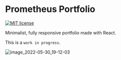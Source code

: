 # Prometheus Portfolio
[![MIT license](https://img.shields.io/badge/License-MIT-blue.svg)](https://lbesson.mit-license.org/)

Minimalist, fully responsive portfolio made with React. 

This is a `work in progress`.

![image_2022-05-30_19-12-03](https://user-images.githubusercontent.com/52317197/171036769-c0e73eb5-ea5d-4e37-a66e-30bc46c72e3f.png)
